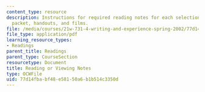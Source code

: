 ```yaml
---
content_type: resource
description: Instructions for required reading notes for each selection in the course
  packet, handouts, and films.
file: /media/courses/21w-731-4-writing-and-experience-spring-2002/77d14fbabf48e58150a6b1b514c3350d_view_notes.pdf
file_type: application/pdf
learning_resource_types:
- Readings
parent_title: Readings
parent_type: CourseSection
resourcetype: Document
title: Reading or Viewing Notes
type: OCWFile
uid: 77d14fba-bf48-e581-50a6-b1b514c3350d
---
```

